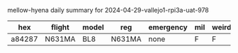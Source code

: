 mellow-hyena daily summary for 2024-04-29-vallejo1-rpi3a-uat-978

|hex|flight|model|reg|emergency|mil|weirdo|
|--|--|--|--|--|--|--|
|a84287|N631MA|BL8|N631MA|none|F|F|
